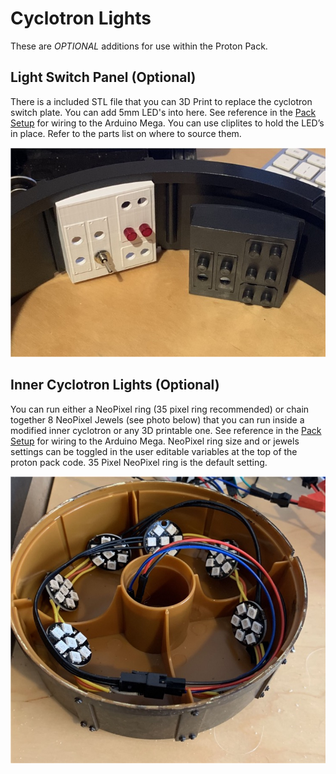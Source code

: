# Cyclotron Lights

These are *OPTIONAL* additions for use within the Proton Pack.

## Light Switch Panel (Optional)

There is a included STL file that you can 3D Print to replace the cyclotron switch plate. You can add 5mm LED's into here. See reference in the [Pack Setup](PACK.md) for wiring to the Arduino Mega. You can use cliplites to hold the LED’s in place. Refer to the parts list on where to source them.

![Panel with Cliplites](images/SwitchPanel.jpg)

## Inner Cyclotron Lights (Optional)
You can run either a NeoPixel ring (35 pixel ring recommended) or chain together 8 NeoPixel Jewels (see photo below) that you can run inside a modified inner cyclotron or any 3D printable one. See reference in the [Pack Setup](PACK.md) for wiring to the Arduino Mega. NeoPixel ring size and or jewels settings can be toggled in the user editable variables at the top of the proton pack code. 35 Pixel NeoPixel ring is the default setting.

![Cake with NeoPixels](images/CakeLights.jpg)